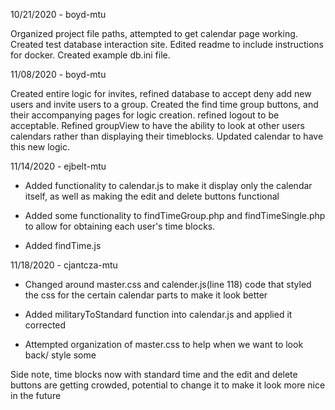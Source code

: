 10/21/2020 - boyd-mtu

Organized project file paths, attempted to get calendar page working. Created test database interaction site. Edited readme to include instructions for docker. Created example db.ini file.


11/08/2020 - boyd-mtu

Created entire logic for invites, refined database to accept deny add new users and invite users to a group. Created the find time group buttons, and their accompanying pages for logic creation.
refined logout to be acceptable.
Refined groupView to have the ability to look at other users calendars rather than displaying their timeblocks. Updated calendar to have this new logic.

11/14/2020 - ejbelt-mtu

+ Added functionality to calendar.js to make it display only the calendar itself, as well as making the edit and delete buttons functional

+ Added some functionality to findTimeGroup.php and findTimeSingle.php to allow for obtaining each user's time blocks.

+ Added findTime.js

11/18/2020 - cjantcza-mtu

+ Changed around master.css and calender.js(line 118) code that styled the css for the certain calendar parts to make it look better

+ Added militaryToStandard function into calendar.js and applied it corrected

+ Attempted organization of master.css to help when we want to look back/ style some

Side note, time blocks now with standard time and the edit and delete buttons are getting crowded, potential to change it to make it look more nice in the future
